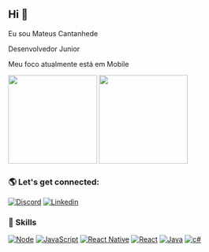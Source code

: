 ## Hi 👨

Eu sou Mateus Cantanhede

Desenvolvedor Junior

Meu foco atualmente está em Mobile

<div>
  <img height="180em" src="https://github-readme-stats.vercel.app/api?username=MateusCantanhede&show_icons=true&theme=radical"/>
  <img height="180em" src="https://github-readme-stats.vercel.app/api/top-langs/?username=MateusCantanhede&show_icons=true&theme=radical"/>
<div/>
  
### 🌎 Let's get connected:
  [![Discord](https://img.shields.io/badge/Discord-7289DA?style=for-the-badge&logo=discord&logoColor=white)]()
  [![Linkedin](https://img.shields.io/badge/LinkedIn-0077B5?style=for-the-badge&logo=linkedin&logoColor=white)]()
  <br>
### 🚀 Skills
  [![Node](https://img.shields.io/badge/Node.js-43853D?style=for-the-badge&logo=node.js&logoColor=white)]()
  [![JavaScript](https://img.shields.io/badge/JavaScript-F7DF1E?style=for-the-badge&logo=javascript&logoColor=black)]()
  [![React Native](https://img.shields.io/badge/React_Native-20232A?style=for-the-badge&logo=react&logoColor=61DAFB)]()
  [![React](https://img.shields.io/badge/React-20232A?style=for-the-badge&logo=react&logoColor=61DAFB)]()
  [![Java](https://img.shields.io/badge/Java-ED8B00?style=for-the-badge&logo=java&logoColor=white)]()
  [![c#](https://img.shields.io/badge/C%23-239120?style=for-the-badge&logo=c-sharp&logoColor=white)]()
 
